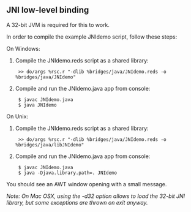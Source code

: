 JNI low-level binding
------------------------

A 32-bit JVM is required for this to work. 

In order to compile the example JNIdemo script, follow these steps:

On Windows:

1. Compile the JNIdemo.reds script as a shared library:

        >> do/args %rsc.r "-dlib %bridges/java/JNIdemo.reds -o %bridges/java/JNIdemo"

2. Compile and run the JNIdemo.java app from console:

        $ javac JNIdemo.java
        $ java JNIdemo

On Unix:

1. Compile the JNIdemo.reds script as a shared library:

        >> do/args %rsc.r "-dlib %bridges/java/JNIdemo.reds -o %bridges/java/libJNIdemo"

2. Compile and run the JNIdemo.java app from console:

        $ javac JNIdemo.java
        $ java -Djava.library.path=. JNIdemo

You should see an AWT window opening with a small message.

_Note: On Mac OSX, using the -d32 option allows to load the 32-bit JNI library, but some exceptions are thrown on exit anyway._
